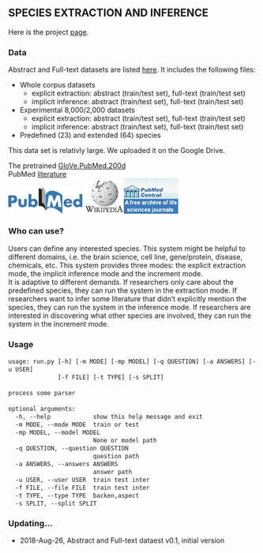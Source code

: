 ## SPECIES EXTRACTION AND INFERENCE

Here is the project [page](https://sssgrowth.github.io/ATT_SPECIES/).    

### Data

Abstract and Full-text datasets are listed [here](https://drive.google.com/drive/folders/1VIHEbRtPeWo66L6zaEjyv30qizC_fdQB?usp=sharing). It includes the following files:

+ Whole corpus datasets
	+ explicit extraction: abstract (train/test set), full-text (train/test set)
	+ implicit inference: abstract (train/test set), full-text (train/test set)
+ Experimental 8,000/2,000 datasets
	+ explicit extraction: abstract (train/test set), full-text (train/test set)
	+ implicit inference: abstract (train/test set), full-text (train/test set)
+ Predefined (23) and extended (64) species

This data set is relativly large. We uploaded it on the Google Drive.

The pretrained [GloVe.PubMed.200d](d)  
PubMed [literature](https://www.ncbi.nlm.nih.gov/pubmed/)  
 <img src="./icon/pubmed.png" width="150">  <img src="./icon/wiki.png" width="80"><img src="./icon/pubmedcentral.jpg" width="110">
 
### Who can use?
Users can define any interested species. This system might be helpful to different domains, i.e. the brain science, cell line, gene/protein, disease, chemicals, etc. This system provides three modes: the explicit extraction mode, the implicit inference mode and the increment mode.  
It is adaptive to different demands. If researchers only care about the predefined species, they can run the system in the extraction mode. If researchers want to infer some literature that didn’t explicitly mention the species, they can run the system in the inference mode. If researchers are interested in discovering what other species are involved, they can run the system in the increment mode. 


### Usage
```
usage: run.py [-h] [-m MODE] [-mp MODEL] [-q QUESTION] [-a ANSWERS] [-u USER]
              [-f FILE] [-t TYPE] [-s SPLIT]

process some parser

optional arguments:
  -h, --help            show this help message and exit
  -m MODE, --mode MODE  train or test
  -mp MODEL, --model MODEL
                        None or model path
  -q QUESTION, --question QUESTION
                        question path
  -a ANSWERS, --answers ANSWERS
                        answer path
  -u USER, --user USER  train test inter
  -f FILE, --file FILE  train test inter
  -t TYPE, --type TYPE  backen,aspect
  -s SPLIT, --split SPLIT
```
### Updating...

* 2018-Aug-26, Abstract and Full-text dataest v0.1, initial version


